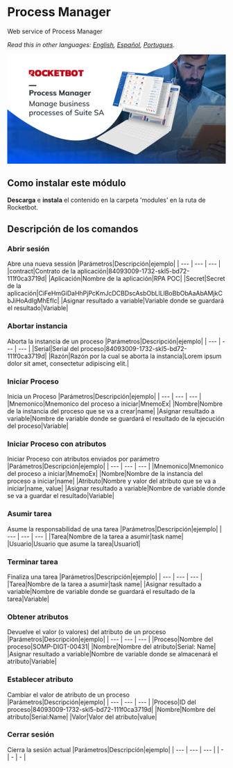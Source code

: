 # Process Manager
  
Web service of Process Manager 

*Read this in other languages: [English](Manual_Process_Manager.md), [Español](Manual_Process_Manager.es.md), [Portugues](Manual_Process_Manager.pr.md).*
  
![banner](imgs/Banner_Process_manager.png)
## Como instalar este módulo
  
__Descarga__ e __instala__ el contenido en la carpeta 'modules' en la ruta de Rocketbot.  



## Descripción de los comandos

### Abrir sesión
  
Abre una nueva sessión
|Parámetros|Descripción|ejemplo|
| --- | --- | --- |
|contract|Contrato de la aplicación|84093009-1732-skl5-bd72-111f0ca3719d|
|Aplicación|Nombre de la aplicación|RPA POC|
|Secret|Secret de la aplicación|CiFeHmGiDaHhPjPcKmJcDCBDscAsbObLlLlBoBbObAaAbAMjkCbJiHoAdIgMhEfIc|
|Asignar resultado a variable|Variable donde se guardará el resultado|Variable|

### Abortar instancia
  
Aborta la instancia de un proceso
|Parámetros|Descripción|ejemplo|
| --- | --- | --- |
|Serial|Serial del proceso|84093009-1732-skl5-bd72-111f0ca3719d|
|Razón|Razón por la cual se aborta la instancia|Lorem ipsum dolor sit amet, consectetur adipiscing elit.|

### Iniciar Proceso
  
Inicia un Proceso
|Parámetros|Descripción|ejemplo|
| --- | --- | --- |
|Mnemonico|Mnemonico del proceso a iniciar|MnemoEx|
|Nombre|Nombre de la instancia del proceso que se va a crear|name|
|Asignar resultado a variable|Nombre de variable donde se guardará el resultado de la ejecución del proceso|Variable|

### Iniciar Proceso con atributos
  
Iniciar Proceso con atributos enviados por parámetro
|Parámetros|Descripción|ejemplo|
| --- | --- | --- |
|Mnemonico|Mnemonico del proceso a iniciar|MnemoEx|
|Nombre|Nombre de la instancia del proceso a iniciar|name|
|Atributo|Nombre y valor del atributo que se va a iniciar|name, value|
|Asignar resultado a variable|Nombre de variable donde se va a guardar el resultado|Variable|

### Asumir tarea
  
Asume la responsabilidad de una tarea
|Parámetros|Descripción|ejemplo|
| --- | --- | --- |
|Tarea|Nombre de la tarea a asumir|task name|
|Usuario|Usuario que asume la tarea|Usuario1|

### Terminar tarea
  
Finaliza una tarea
|Parámetros|Descripción|ejemplo|
| --- | --- | --- |
|Tarea|Nombre de la tarea a asumir|task name|
|Asignar resultado a variable|Nombre de variable donde se guardará el resultado de la tarea|Variable|

### Obtener atributos
  
Devuelve el valor (o valores) del atributo de un proceso
|Parámetros|Descripción|ejemplo|
| --- | --- | --- |
|Proceso|Nombre del proceso|SOMP-DIGT-00431|
|Nombre|Nombre del atributo|Serial: Name|
|Asignar resultado a variable|Nombre de variable donde se almacenará el atributo|Variable|

### Establecer atributo
  
Cambiar el valor de atributo de un proceso
|Parámetros|Descripción|ejemplo|
| --- | --- | --- |
|Proceso|ID del proceso|84093009-1732-skl5-bd72-111f0ca3719d|
|Nombre|Nombre del atributo|Serial:Name|
|Valor|Valor del atributo|value|

### Cerrar sesión
  
Cierra la sesión actual
|Parámetros|Descripción|ejemplo|
| --- | --- | --- |
| - | - | - |
